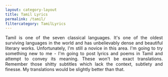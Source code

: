 ```yaml
---
layout: category-layout
title: Tamil Lyrics
permalink: /tamil/
filtercategory: TamilLyrics
---
```


<p align="justify"> Tamil is one of the seven classical languages. It's one of the oldest surviving languages in the world and has unbelievably dense and beautiful literary works. Unfortunately, I'm still a novice in this area. I'm going to try something new to me - I'm going to post lyrics and poems in Tamil and attempt to convey its meaning. These won't be exact translations. Remember those shitty subtitles which lack the context, subtlety and finesse. My translations would be slightly better than that. </p>

